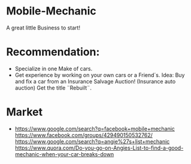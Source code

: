 # Mobile-Mechanic
A great little Business to start!

# Recommendation:
- Specialize in one Make of cars.
- Get experience by working on your own cars or a Friend´s. Idea: Buy and fix a car from an Insurance Salvage Auction! (Insurance auto auction) Get the title ¨Rebuilt¨.

# Market
- https://www.google.com/search?q=facebook+mobile+mechanic https://www.facebook.com/groups/429490150532762/ https://www.google.com/search?q=angie%27s+list+mechanic https://www.quora.com/Do-you-go-on-Angies-List-to-find-a-good-mechanic-when-your-car-breaks-down
